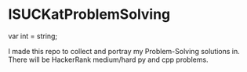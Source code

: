 # ISUCKatProblemSolving
var int = string;

I made this repo to collect and portray my Problem-Solving solutions in.
There will be HackerRank medium/hard py and cpp problems.
